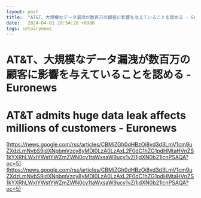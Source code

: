 ```yaml
---
layout: post
title:  "AT&T、大規模なデータ漏洩が数百万の顧客に影響を与えていることを認める - Euronews"
date:   2024-04-01 20:34:28 +0900
tags: setuirynews 
---
```


# AT&T、大規模なデータ漏洩が数百万の顧客に影響を与えていることを認める - Euronews



# AT&T admits huge data leak affects millions of customers - Euronews

[https://news.google.com/rss/articles/CBMiZGh0dHBzOi8vd3d3LmV1cm9uZXdzLmNvbS9idXNpbmVzcy8yMDI0LzA0LzAxL2F0dC1hZG1pdHMtaHVnZS1kYXRhLWxlYWstYWZmZWN0cy1taWxsaW9ucy1vZi1jdXN0b21lcnPSAQA?oc=5](https://news.google.com/rss/articles/CBMiZGh0dHBzOi8vd3d3LmV1cm9uZXdzLmNvbS9idXNpbmVzcy8yMDI0LzA0LzAxL2F0dC1hZG1pdHMtaHVnZS1kYXRhLWxlYWstYWZmZWN0cy1taWxsaW9ucy1vZi1jdXN0b21lcnPSAQA?oc=5)

